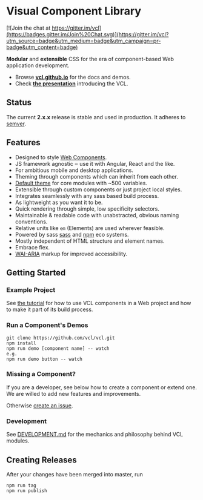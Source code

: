 # Visual Component Library

[![Join the chat at https://gitter.im/vcl](https://badges.gitter.im/Join%20Chat.svg)](https://gitter.im/vcl?utm_source=badge&utm_medium=badge&utm_campaign=pr-badge&utm_content=badge)

**Modular** and **extensible** CSS for the era of component-based
Web application development.

- Browse **[vcl.github.io](https://vcl.github.io/)** for the docs and demos.
- Check **[the presentation](https://vcl.github.io/presentation/index.html)**
introducing the VCL.

## Status

The current **2.x.x** release is stable and used in production. It adheres to
[semver](http://semver.org/).

## Features

- Designed to style [Web Components](http://webcomponents.org/).
- JS framework agnostic ‒ use it with Angular, React and the like.
- For ambitious mobile and desktop applications.
- Theming through components which can inherit from each other.
- [Default theme](https://github.com/vcl/vcl/packages/vcl/theme)
  for core modules with ~500 variables.
- Extensible through custom components or just project local styles.
- Integrates seamlessly with any sass based build process.
- As lightweight as you want it to be.
- Quick rendering through simple, low specificity selectors.
- Maintainable & readable code with unabstracted, obvious naming conventions.
- Relative units like `em` (Elements) are used wherever feasible.
- Powered by sass [sass](https://sass-lang.com/)
  and [npm](https://www.npmjs.org/) eco systems.
- Mostly independent of HTML structure and element names.
- Embrace flex.
- [WAI-ARIA](https://www.w3.org/WAI/standards-guidelines/aria/) markup for improved accessibility.

## Getting Started

### Example Project

See [the tutorial](https://github.com/vcl/vcl/tree/master/doc/tutorial) for
how to use VCL components in a Web project and how to make it part of its
build process.

### Run a Component's Demos

```
git clone https://github.com/vcl/vcl.git
npm install
npm run demo [component name] -- watch
e.g.
npm run demo button -- watch
```

### Missing a Component?

If you are a developer, see below how to create a component or extend one.
We are willed to add new features and improvements.

Otherwise [create an issue](https://vcl.github.io/issues).

### Development

See [DEVELOPMENT.md](DEVELOPMENT.md)
for the mechanics and philosophy behind VCL modules.

## Creating Releases

After your changes have been merged into master, run

```
npm run tag
npm run publish
```
